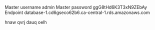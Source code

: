 Master username
admin
Master password
ggG8tHd6K3T3xN9ZEbAy
Endpoint
database-1.cd6gseco62b6.ca-central-1.rds.amazonaws.com


hnaw qvrj dauq oelh
